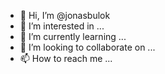 - 👋 Hi, I’m @jonasbulok
- 👀 I’m interested in ...
- 🌱 I’m currently learning ...
- 💞️ I’m looking to collaborate on ...
- 📫 How to reach me ...

<!---
jonasbulok/jonasbulok is a ✨ special ✨ repository because its `README.md` (this file) appears on your GitHub profile.
You can click the Preview link to take a look at your changes.
--->
